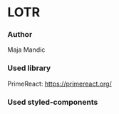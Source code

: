 # LOTR

### Author

Maja Mandic

### Used library

PrimeReact: https://primereact.org/

### Used styled-components
